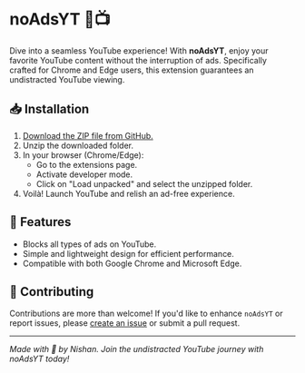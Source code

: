 # noAdsYT 🚫📺

Dive into a seamless YouTube experience! With **noAdsYT**, enjoy your favorite YouTube content without the interruption of ads. Specifically crafted for Chrome and Edge users, this extension guarantees an undistracted YouTube viewing.

## 📥 Installation

1. [Download the ZIP file from GitHub.](#https://github.com/nishande/noAdsYT/releases/)
2. Unzip the downloaded folder.
3. In your browser (Chrome/Edge):
   - Go to the extensions page.
   - Activate developer mode.
   - Click on "Load unpacked" and select the unzipped folder.
4. Voilà! Launch YouTube and relish an ad-free experience.

## 🔧 Features

- Blocks all types of ads on YouTube.
- Simple and lightweight design for efficient performance.
- Compatible with both Google Chrome and Microsoft Edge.

## 🤝 Contributing

Contributions are more than welcome! If you'd like to enhance `noAdsYT` or report issues, please [create an issue](#https://github.com/nishande/noAdsYT/) or submit a pull request.


---

_Made with 💙 by Nishan. Join the undistracted YouTube journey with noAdsYT today!_
